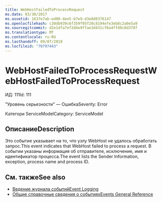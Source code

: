 ```yaml
---
title: WebHostFailedToProcessRequest
ms.date: 03/30/2017
ms.assetid: 1637e7ab-ed00-4ee5-b7e9-d3e8d8376147
ms.openlocfilehash: c30db939c6f359f95f20c8194efe3eb8c2a0e5a9
ms.sourcegitcommit: d2e1dfa7ef2d4e9ffae3d431cf6a4ffd9c8d378f
ms.translationtype: MT
ms.contentlocale: ru-RU
ms.lasthandoff: 09/07/2019
ms.locfileid: "70797443"
---
```

# <a name="webhostfailedtoprocessrequest"></a><span data-ttu-id="47540-102">WebHostFailedToProcessRequest</span><span class="sxs-lookup"><span data-stu-id="47540-102">WebHostFailedToProcessRequest</span></span>
<span data-ttu-id="47540-103">ИД: 111</span><span class="sxs-lookup"><span data-stu-id="47540-103">Id: 111</span></span>  
  
 <span data-ttu-id="47540-104">"Уровень серьезности" — Ошибка</span><span class="sxs-lookup"><span data-stu-id="47540-104">Severity: Error</span></span>  
  
 <span data-ttu-id="47540-105">Категори ServiceModel</span><span class="sxs-lookup"><span data-stu-id="47540-105">Category: ServiceModel</span></span>  
  
## <a name="description"></a><span data-ttu-id="47540-106">Описание</span><span class="sxs-lookup"><span data-stu-id="47540-106">Description</span></span>  
 <span data-ttu-id="47540-107">Это событие указывает на то, что узлу WebHost не удалось обработать запрос.</span><span class="sxs-lookup"><span data-stu-id="47540-107">This event indicates that WebHost failed to process a request.</span></span> <span data-ttu-id="47540-108">В событии указаны информация об отправителе, исключение, имя и идентификатор процесса.</span><span class="sxs-lookup"><span data-stu-id="47540-108">The event lists the Sender Information, exception, process name and process ID.</span></span>  
  
## <a name="see-also"></a><span data-ttu-id="47540-109">См. также</span><span class="sxs-lookup"><span data-stu-id="47540-109">See also</span></span>

- [<span data-ttu-id="47540-110">Ведение журнала событий</span><span class="sxs-lookup"><span data-stu-id="47540-110">Event Logging</span></span>](index.md)
- [<span data-ttu-id="47540-111">Общие справочные сведения о событиях</span><span class="sxs-lookup"><span data-stu-id="47540-111">Events General Reference</span></span>](events-general-reference.md)
